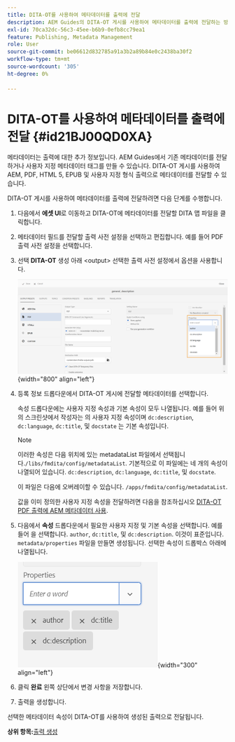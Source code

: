 ```yaml
---
title: DITA-OT를 사용하여 메타데이터를 출력에 전달
description: AEM Guides의 DITA-OT 게시를 사용하여 메타데이터를 출력에 전달하는 방법을 알아봅니다.
exl-id: 70ca32dc-56c3-45ee-b6b9-0efb8cc79ea1
feature: Publishing, Metadata Management
role: User
source-git-commit: be06612d832785a91a3b2a89b84e0c2438ba30f2
workflow-type: tm+mt
source-wordcount: '305'
ht-degree: 0%

---
```


# DITA-OT를 사용하여 메타데이터를 출력에 전달 {#id21BJ00QD0XA}

메타데이터는 출력에 대한 추가 정보입니다. AEM Guides에서 기존 메타데이터를 전달하거나 사용자 지정 메타데이터 태그를 만들 수 있습니다. DITA-OT 게시를 사용하여 AEM, PDF, HTML 5, EPUB 및 사용자 지정 형식 출력으로 메타데이터를 전달할 수 있습니다.

DITA-OT 게시를 사용하여 메타데이터를 출력에 전달하려면 다음 단계를 수행합니다.

1. 다음에서 **에셋 UI**&#x200B;로 이동하고 DITA-OT에 메타데이터를 전달할 DITA 맵 파일을 클릭합니다.
1. 메타데이터 필드를 전달할 출력 사전 설정을 선택하고 편집합니다. 예를 들어 PDF 출력 사전 설정을 선택합니다.
1. 선택 **DITA-OT** 생성 아래 &lt;output> 선택한 출력 사전 설정에서 옵션을 사용합니다.

   ![](images/custom-meta-data-output-preset.png){width="800" align="left"}

1. 등록 정보 드롭다운에서 DITA-OT 게시에 전달할 메타데이터를 선택합니다.

   속성 드롭다운에는 사용자 지정 속성과 기본 속성이 모두 나열됩니다. 예를 들어 위의 스크린샷에서 작성자는 의 사용자 지정 속성이며 `dc:description`, `dc:language`, `dc:title`, 및 `docstate` 는 기본 속성입니다.

   >[!NOTE]
   >
   > 이러한 속성은 다음 위치에 있는 metadataList 파일에서 선택됩니다.`/libs/fmdita/config/metadataList`. 기본적으로 이 파일에는 네 개의 속성이 나열되어 있습니다. `dc:description`, `dc:language`, `dc:title`, 및 `docstate`.

   이 파일은 다음에 오버레이할 수 있습니다. `/apps/fmdita/config/metadataList`.

   값을 이미 정의한 사용자 지정 속성을 전달하려면 다음을 참조하십시오 [DITA-OT PDF 출력에 AEM 메타데이터 사용](https://experienceleaguecommunities.adobe.com/t5/xml-documentation-discussions/use-aem-metadata-in-dita-ot-pdf-output/td-p/411880).

1. 다음에서 **속성** 드롭다운에서 필요한 사용자 지정 및 기본 속성을 선택합니다. 예를 들어 을 선택합니다. `author`, `dc:title`, 및 `dc:description`. 이것이 표준입니다. `metadata/properties` 파일을 만들면 생성됩니다. 선택한 속성이 드롭박스 아래에 나열됩니다.

   ![](images/selected-metadata-properties.png){width="300" align="left"}

1. 클릭 **완료** 왼쪽 상단에서 변경 사항을 저장합니다.
1. 출력을 생성합니다.

선택한 메타데이터 속성이 DITA-OT를 사용하여 생성된 출력으로 전달됩니다.

**상위 항목:**[&#x200B;출력 생성](generate-output.md)
